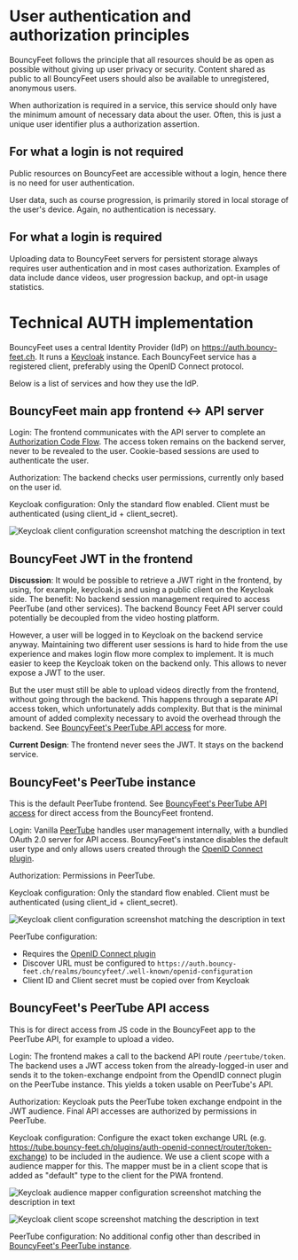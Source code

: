 # User authentication and authorization principles

BouncyFeet follows the principle that all resources should be as open as possible without giving up user privacy or security.
Content shared as public to all BouncyFeet users should also be available to unregistered, anonymous users.

When authorization is required in a service, this service should only have the minimum amount of necessary data about the user.
Often, this is just a unique user identifier plus a authorization assertion.


## For what a login is not required

Public resources on BouncyFeet are accessible without a login, hence there is no need for user authentication.

User data, such as course progression, is primarily stored in local storage of the user's device. Again, no authentication is necessary.


## For what a login is required

Uploading data to BouncyFeet servers for persistent storage always requires user authentication and in most cases authorization.
Examples of data include dance videos, user progression backup, and opt-in usage statistics.


# Technical AUTH implementation

BouncyFeet uses a central Identity Provider (IdP) on https://auth.bouncy-feet.ch.
It runs a [Keycloak](https://www.keycloak.org/) instance.
Each BouncyFeet service has a registered client, preferably using the OpenID Connect protocol.

Below is a list of services and how they use the IdP.


## BouncyFeet main app frontend <-> API server

Login:
The frontend communicates with the API server to complete an [Authorization Code Flow](https://datatracker.ietf.org/doc/html/rfc6749#section-4.1).
The access token remains on the backend server, never to be revealed to the user.
Cookie-based sessions are used to authenticate the user.

Authorization:
The backend checks user permissions, currently only based on the user id.

Keycloak configuration:
Only the standard flow enabled.
Client must be authenticated (using client_id + client_secret).

![Keycloak client configuration screenshot matching the description in text](./img/auth/api-backend-client.png)


## BouncyFeet JWT in the frontend

**Discussion**: It would be possible to retrieve a JWT right in the frontend, by using, for example, keycloak.js and using a public client on the Keycloak side. The benefit: No backend session management required to access PeerTube (and other services). The backend Bouncy Feet API server could potentially be decoupled from the video hosting platform.

However, a user will be logged in to Keycloak on the backend service anyway. Maintaining two different user sessions is hard to hide from the use experience and makes login flow more complex to implement. It is much easier to keep the Keycloak token on the backend only. This allows to never expose a JWT to the user.

But the user must still be able to upload videos directly from the frontend, without going through the backend. This happens through a separate API access token, which unfortunately adds complexity. But that is the minimal amount of added complexity necessary to avoid the overhead through the backend. See [BouncyFeet's PeerTube API access](#bouncyfeets-peertube-api-access) for more.

**Current Design**: The frontend never sees the JWT. It stays on the backend service.

## BouncyFeet's PeerTube instance

This is the default PeerTube frontend.
See [BouncyFeet's PeerTube API access](#bouncyfeets-peertube-api-access) for direct access from the BouncyFeet frontend.

Login:
Vanilla [PeerTube](https://github.com/Chocobozzz/PeerTube) handles user management internally, with a bundled OAuth 2.0 server for API access.
BouncyFeet's instance disables the default user type and only allows users created through the [OpenID Connect plugin](https://framagit.org/framasoft/peertube/official-plugins/tree/master/peertube-plugin-auth-openid-connect).

Authorization:
Permissions in PeerTube.

Keycloak configuration:
Only the standard flow enabled.
Client must be authenticated (using client_id + client_secret).

![Keycloak client configuration screenshot matching the description in text](./img/auth/api-backend-client.png)

PeerTube configuration:

- Requires the [OpenID Connect plugin](https://framagit.org/framasoft/peertube/official-plugins/tree/master/peertube-plugin-auth-openid-connect)
- Discover URL must be configured to `https://auth.bouncy-feet.ch/realms/bouncyfeet/.well-known/openid-configuration`
- Client ID and Client secret must be copied over from Keycloak


## BouncyFeet's PeerTube API access

This is for direct access from JS code in the BouncyFeet app to the PeerTube API, for example to upload a video.

Login:
The frontend makes a call to the backend API route `/peertube/token`. The backend uses a JWT access token from the already-logged-in user and sends it to the token-exchange endpoint from the OpendID connect plugin on the PeerTube instance. This yields a token usable on PeerTube's API.

Authorization:
Keycloak puts the PeerTube token exchange endpoint in the JWT audience.
Final API accesses are authorized by permissions in PeerTube.

Keycloak configuration:
Configure the exact token exchange URL (e.g. https://tube.bouncy-feet.ch/plugins/auth-openid-connect/router/token-exchange) to be included in the audience. We use a client scope with a audience mapper for this. The mapper must be in a client scope that is added as "default" type to the client for the PWA frontend.

![Keycloak audience mapper configuration screenshot matching the description in text](./img/auth/aud-mapper.png)

![Keycloak client scope screenshot matching the description in text](./img/auth/add_client_scope.png)

PeerTube configuration:
No additional config other than described in [BouncyFeet's PeerTube instance](#bouncyfeets-peertube-instance).
